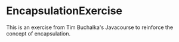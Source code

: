 # EncapsulationExercise
This is an exercise from Tim Buchalka's Javacourse to reinforce the concept of encapsulation.
